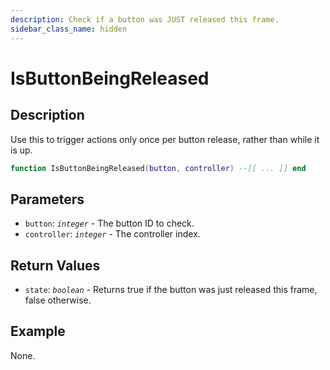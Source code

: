 ```yaml
---
description: Check if a button was JUST released this frame.
sidebar_class_name: hidden
---
```


# IsButtonBeingReleased

## Description

Use this to trigger actions only once per button release, rather than while it is up.

```lua
function IsButtonBeingReleased(button, controller) --[[ ... ]] end
```

## Parameters

- `button`: _`integer`_ - The button ID to check.
- `controller`: _`integer`_ - The controller index.

## Return Values

- `state`: _`boolean`_ - Returns true if the button was just released this frame, false otherwise.

## Example

None.

